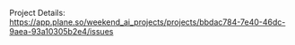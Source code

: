 Project Details: https://app.plane.so/weekend_ai_projects/projects/bbdac784-7e40-46dc-9aea-93a10305b2e4/issues

